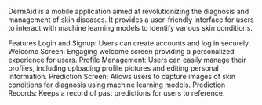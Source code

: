 DermAid is a mobile application aimed at revolutionizing the diagnosis and management of skin diseases. It provides a user-friendly interface for users to interact with machine learning models to identify various skin conditions.

Features
Login and Signup: Users can create accounts and log in securely.
Welcome Screen: Engaging welcome screen providing a personalized experience for users.
Profile Management: Users can easily manage their profiles, including uploading profile pictures and editing personal information.
Prediction Screen: Allows users to capture images of skin conditions for diagnosis using machine learning models.
Prediction Records: Keeps a record of past predictions for users to reference.
